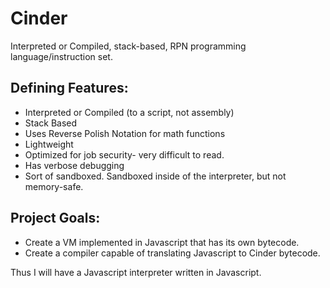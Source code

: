 # Cinder
Interpreted or Compiled, stack-based, RPN programming language/instruction set.

## Defining Features:
  * Interpreted or Compiled (to a script, not assembly)  
  * Stack Based  
  * Uses Reverse Polish Notation for math functions  
  * Lightweight    
  * Optimized for job security- very difficult to read.  
  * Has verbose debugging  
  * Sort of sandboxed. Sandboxed inside of the interpreter, but not memory-safe.  

## Project Goals:
  * Create a VM implemented in Javascript that has its own bytecode.  
  * Create a compiler capable of translating Javascript to Cinder bytecode.  

Thus I will have a Javascript interpreter written in Javascript.
